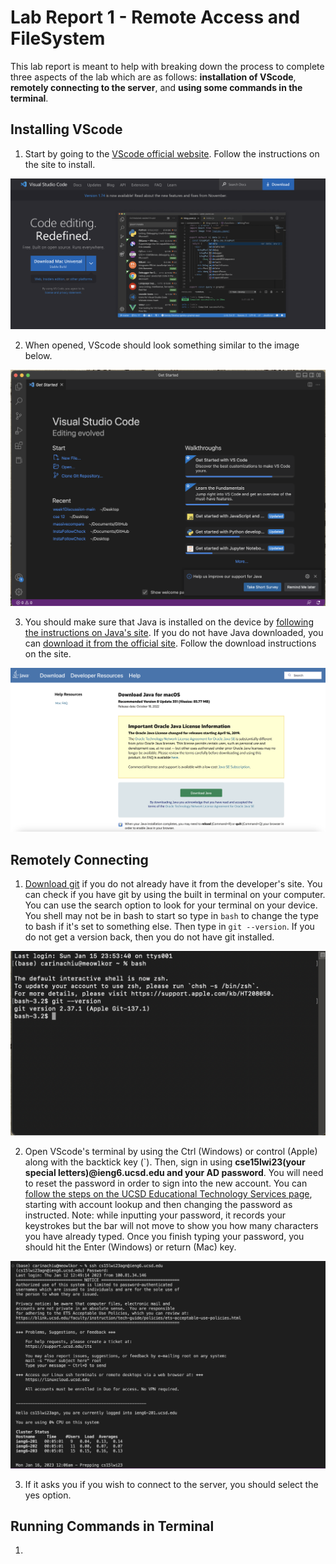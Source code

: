# Lab Report 1 - Remote Access and FileSystem
This lab report is meant to help with breaking down the process to complete three aspects of the lab which are as follows: **installation of VScode**, **remotely connecting to the server**, and **using some commands in the terminal**.

## Installing VScode
1. Start by going to the [VScode official website](https://code.visualstudio.com/). Follow the instructions on the site to install.

![Image](https://raw.githubusercontent.com/aerin-c/cse15l-lab-report/main/lab1images/lab%201%20-%20%20vscode%20landing.png)

2. When opened, VScode should look something similar to the image below.

![Image](https://raw.githubusercontent.com/aerin-c/cse15l-lab-report/main/lab1images/lab%201%20-%20vscode%20opened.png)

3. You should make sure that Java is installed on the device by [following the instructions on Java's site](https://www.java.com/en/download/help/version_manual.html). If you do not have Java downloaded, you can [download it from the official site](https://www.java.com/en/download/). Follow the download instructions on the site.

![Image](https://raw.githubusercontent.com/aerin-c/cse15l-lab-report/main/lab1images/lab%201%20-%20java%20page.png)

## Remotely Connecting
1. [Download git](https://git-scm.com/downloads) if you do not already have it from the developer's site. You can check if you have git by using the built in terminal on your computer. You can use the search option to look for your terminal on your device. You shell may not be in bash to start so type in `bash` to change the type to bash if it's set to something else. Then type in `git --version`. If you do not get a version back, then you do not have git installed.

![Image](https://raw.githubusercontent.com/aerin-c/cse15l-lab-report/main/lab1images/lab%201%20-%20mac%20terminal.png)

2. Open VScode's terminal by using the Ctrl (Windows) or control (Apple) along with the backtick key (\`). Then, sign in using **cse15lwi23(your special letters)@ieng6.ucsd.edu and your AD password**. You will need to reset the password in order to sign into the new account. You can [follow the steps on the UCSD Educational Technology Services page](https://sdacs.ucsd.edu/~icc/index.php), starting with account lookup and then changing the password as instructed. Note: while inputting your password, it records your keystrokes but the bar will not move to show you how many characters you have already typed. Once you finish typing your password, you should hit the Enter (Windows) or return (Mac) key.

![Image](https://raw.githubusercontent.com/aerin-c/cse15l-lab-report/main/lab1images/lab%201%20-%20ssh%20login.png)

3. If it asks you if you wish to connect to the server, you should select the yes option.

## Running Commands in Terminal
1.
